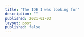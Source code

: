 ```yaml
---
title: "The IDE I was looking for"
description: ""
published: 2021-01-03
layout: post
published: false
---
```

